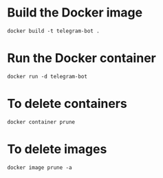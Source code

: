 # Build the Docker image
```docker build -t telegram-bot .```

# Run the Docker container
```docker run -d telegram-bot```

# To delete containers

```docker container prune```

# To delete images

```docker image prune -a```
